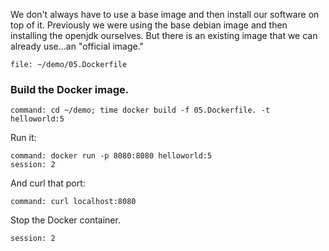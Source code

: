 We don't always have to use a base image and then install our software on top of it. Previously we were using the base debian image and then installing the openjdk ourselves. But there is an existing image that we can already use...an "official image."


```editor:open-file
file: ~/demo/05.Dockerfile
```

### Build the Docker image.

```terminal:execute
command: cd ~/demo; time docker build -f 05.Dockerfile. -t helloworld:5
```

Run it:

```terminal:execute
command: docker run -p 8080:8080 helloworld:5
session: 2
```

And curl that port:

```terminal:execute
command: curl localhost:8080
```

Stop the Docker container.


```terminal:interrupt
session: 2
```